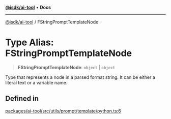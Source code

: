 [**@isdk/ai-tool**](../README.md) • **Docs**

***

[@isdk/ai-tool](../globals.md) / FStringPromptTemplateNode

# Type Alias: FStringPromptTemplateNode

> **FStringPromptTemplateNode**: `object` \| `object`

Type that represents a node in a parsed format string. It can be either
a literal text or a variable name.

## Defined in

[packages/ai-tool/src/utils/prompt/template/python.ts:6](https://github.com/isdk/ai-tool.js/blob/5f9f0083c734722103ff5468e424b48c212a55f0/src/utils/prompt/template/python.ts#L6)
